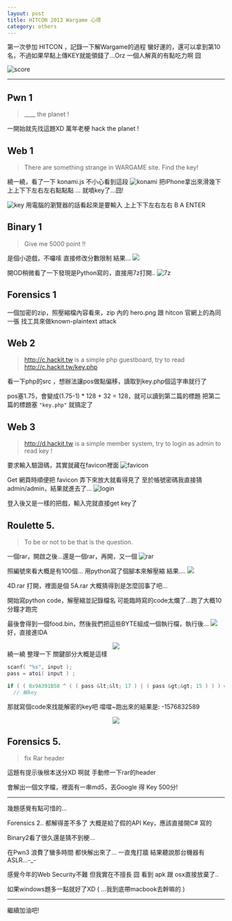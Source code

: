 ```yaml
---
layout: post
title: HITCON 2013 Wargame 心得
category: others
---
```


第一次參加 HITCON ，記錄一下解Wargame的過程
蠻好運的，還可以拿到第10名，不過如果早點上傳KEY就能領錢了...Orz
一個人解真的有點吃力啊 囧 

![score](http://4.bp.blogspot.com/-mNiuzomMr3Q/Utkv0rRR2MI/AAAAAAAAAOA/Ndj1mZ715A8/s1600/1005289_496004637141738_1246511821_n.jpg)

<!--more-->

--- 

## Pwn 1
> ____ the planet !

一開始就先找這題XD 萬年老梗 hack the planet !

## Web 1
> There are something strange in WARGAME site.
> Find the key!

繞一繞，看了一下 konami.js
不小心看到這段
![konami](http://3.bp.blogspot.com/-sS7lXuAZdLU/Uex8Jm4wIJI/AAAAAAAAAHk/BS-VlwG7k50/s1600/1.png)
把iPhone拿出來滑幾下 上上下下左右左右點點點 ... 就噴key了...囧! 

![key](http://4.bp.blogspot.com/-brikaMpXhj8/Uex-w3Na-FI/AAAAAAAAAH0/j3XwWFpwCr8/s1600/photo.jpg)
用電腦的瀏覽器的話看起來是要輸入 上上下下左右左右 B A ENTER

## Binary 1
> Give me 5000 point !!

是個小遊戲，不囉嗦 直接修改分數限制
結果...
![](http://4.bp.blogspot.com/-Z_-imI5C57c/UeyAjcwmp2I/AAAAAAAAAIE/7NvdIRnewJg/s1600/2.png)

開OD稍微看了一下發現是Python寫的，直接用7z打開..
![7z](http://3.bp.blogspot.com/-nD7w7fnsRiQ/UeyAjaF7k8I/AAAAAAAAAII/tVd2w5SnHc0/s1600/3.png)

## Forensics 1

一個加密的zip，照壓縮檔內容看來，zip 內的 hero.png 跟 hitcon 官網上的為同一張
找工具來做known-plaintext attack
  
## Web 2
> http://c.hackit.tw is a simple php guestboard,
> try to read http://c.hackit.tw/key.php

看一下php的src ，想辦法讓pos做點偏移，讀取到key.php個這字串就行了

pos塞1.75，會變成(1.75-1) * 128 + 32 = 128，就可以讀到第二篇的標題
把第二篇的標題塞 `"key.php"` 就搞定了

## Web 3
> http://d.hackit.tw is a simple member system,
> try to login as admin to read key !

要求輸入驗證碼，其實就藏在favicon裡面
![favicon](http://2.bp.blogspot.com/-OPKvIHcxXJc/UeyExlCt8mI/AAAAAAAAAIc/sBsxnIYFJ3M/s1600/3.png)

Get 網頁時順便把 favicon 弄下來放大就看得見了
至於帳號密碼我直接猜admin/admin，結果就進去了...
![login](http://2.bp.blogspot.com/-46Hwc-d6qwI/UeyEx7it-6I/AAAAAAAAAIg/s2MI9S9EfPc/s1600/4.png)

登入後又是一樣的把戲，輸入完就直接get key了

## Roulette 5.
> To be or not to be that is the question.

一個rar，開啟之後...還是一個rar，再開，又一個
![rar](http://2.bp.blogspot.com/-dCuwXpIffBU/UeyGL3-HH9I/AAAAAAAAAI0/Bi4NsJuayGk/s1600/5.png)

照編號來看大概是有100個... 用python寫了個腳本來解壓縮
結果....
![](http://1.bp.blogspot.com/-a7ix0AfXl0o/UeyGdhYPlPI/AAAAAAAAAJA/zrJcYxbAB9Q/s1600/5.png)

4D.rar 打開，裡面是個 5A.rar
大概猜得到是怎麼回事了吧...

開始寫python code，解壓縮並記錄檔名
可能臨時寫的code太爛了...跑了大概10分鐘才跑完

最後會得到一個food.bin，然後我們把這些BYTE組成一個執行檔，執行後...
![](http://3.bp.blogspot.com/-mWIQsww8TnE/UeyHobvFMFI/AAAAAAAAAJM/O58JTdu7c0U/s1600/6.png)
好，直接進IDA

<div class="separator" style="clear: both; text-align: center;"><a href="http://3.bp.blogspot.com/-B62DfE4MO-4/UeyIOaS_eCI/AAAAAAAAAJU/v-nynhTD96Y/s1600/7.png" imageanchor="1" style="margin-left: 1em; margin-right: 1em;"><img border="0" src="http://3.bp.blogspot.com/-B62DfE4MO-4/UeyIOaS_eCI/AAAAAAAAAJU/v-nynhTD96Y/s1600/7.png" /></a></div>
繞一繞 整理一下 關鍵部分大概是這樣 

```c
scanf( "%s", input );
pass = atoi( input ) ;

if ( ( 0x9A391B58 ^ ( ( pass &lt;&lt; 17 ) | ( pass &gt;&gt; 15 ) ) ) == 0x795E5F5E )
  // 解key
```

那就寫個code來找能解密的key吧
噹噹~跑出來的結果是: -1576832589

<div class="separator" style="clear: both; text-align: center;"><a href="http://3.bp.blogspot.com/-3dbkH4FsLBg/UeyKkE7qeQI/AAAAAAAAAJk/ZParyXxsAxc/s1600/8.png" imageanchor="1" style="margin-left: 1em; margin-right: 1em;"><img border="0" src="http://3.bp.blogspot.com/-3dbkH4FsLBg/UeyKkE7qeQI/AAAAAAAAAJk/ZParyXxsAxc/s1600/8.png" /></a></div>


## Forensics 5.
> fix Rar header

這題有提示後根本送分XD
啊就 手動修一下rar的header

會解出一個文字檔，裡面有一串md5，丟Google 得 Key 
500分!

--- 

幾題感覺有點可惜的...

Forensics 2.. 都解得差不多了
大概是給了假的API Key，應該直接開C# 寫的

Binary2看了很久還是猜不到梗... 

在Pwn3 浪費了蠻多時間 都快解出來了... 一直鬼打牆
結果聽說那台機器有ASLR...-_-

感覺今年的Web Security不難 但我實在不擅長 囧
看到 apk 跟 osx直接放棄了..

如果windows題多一點就好了XD ( ...我到底帶macbook去幹嘛的 )

---

繼續加油吧!
